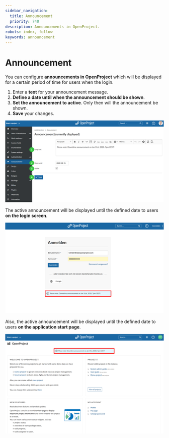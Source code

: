 ```yaml
---
sidebar_navigation:
  title: Announcement
  priority: 740
description: Announcements in OpenProject.
robots: index, follow
keywords: announcement
---
```

# Announcement

You can configure **announcements in OpenProject** which will be displayed for a certain period of time for users when the login.

1. Enter a **text** for your announcement message.
2. **Define a date until when the announcement should be shown**.
3. **Set the announcement to active**. Only then will the announcement be shown.
4. **Save** your changes.

![Sys-admin-announcement](Sys-admin-announcement-1579796618282.png)

The active announcement will be displayed until the defined date to users **on the login screen**.

![Sys-admin-downtime-announcement](Sys-admin-downtime-announcement.png)

Also, the active announcement will be displayed until the defined date to users **on the application start page**.

![Sys-admin-announcement-start-page](Sys-admin-announcement-start-page.png)